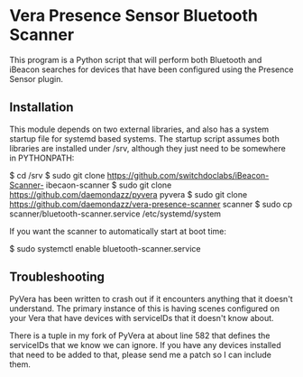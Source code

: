# Vera Presence Sensor Bluetooth Scanner

This program is a Python script that will perform both Bluetooth and iBeacon
searches for devices that have been configured using the Presence Sensor
plugin.

## Installation

This module depends on two external libraries, and also has a system startup
file for systemd based systems. The startup script assumes both libraries are
installed under /srv, although they just need to be somewhere in PYTHONPATH:

   $ cd /srv
   $ sudo git clone https://github.com/switchdoclabs/iBeacon-Scanner- ibecaon-scanner
   $ sudo git clone https://github.com/daemondazz/pyvera pyvera
   $ sudo git clone	https://github.com/daemondazz/vera-presence-scanner scanner
   $ sudo cp scanner/bluetooth-scanner.service /etc/systemd/system

If you want the scanner to automatically start at boot time:

   $ sudo systemctl enable bluetooth-scanner.service

## Troubleshooting

PyVera has been written to crash out if it encounters anything that it doesn't
understand. The primary instance of this is having scenes configured on your
Vera that have devices with serviceIDs that it doesn't know about.

There is a tuple in my fork of PyVera at about line 582 that defines the
serviceIDs that we know we can ignore. If you have any devices installed that
need to be added to that, please send me a patch so I can include them.
